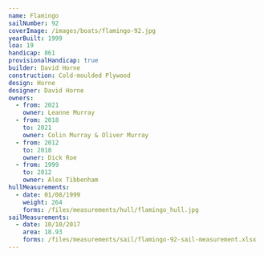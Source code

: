 ```yaml
---
name: Flamingo
sailNumber: 92
coverImage: /images/boats/flamingo-92.jpg
yearBuilt: 1999
loa: 19
handicap: 861
provisionalHandicap: true
builder: David Horne
construction: Cold-moulded Plywood
design: Horne
designer: David Horne
owners:
  - from: 2021
    owner: Leanne Murray
  - from: 2018
    to: 2021
    owner: Colin Murray & Oliver Murray
  - from: 2012
    to: 2018
    owner: Dick Roe
  - from: 1999
    to: 2012
    owner: Alex Tibbenham
hullMeasurements:
  - date: 01/08/1999
    weight: 264
    forms: /files/measurements/hull/flamingo_hull.jpg
sailMeasurements:
  - date: 10/10/2017
    area: 18.93
    forms: /files/measurements/sail/flamingo-92-sail-measurement.xlsx
---
```

